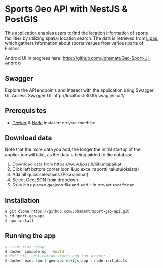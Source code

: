 

# Sports Geo API with NestJS & PostGIS
This application enables users to find the location information of sports facilities by utilizing spatial location search. The data is retrieved from [Lipas], which gathers information about sports venues from various parts of Finland.

Android UI in progress here:
https://github.com/Johamatt/Geo-Sport-UI-Android

## Swagger

Explore the API endpoints and interact with the application using Swagger UI.
Access Swagger UI: http://localhost:3000/swagger-ui#/
## Prerequisites
- [Docker] & [Node] installed on your machine

## Download data

Note that the more data you add, the longer the initial startup of the application will take, as the data is being added to the database. 

1. Download data from https://www.lipas.fi/liikuntapaikat
2. Click left bottom corner icon (Luo excel raportti hakutuloksista) 
3. Add all quick selections (Pikavalinnat)
4. Select GeoJSON from dropdown
5. Save it as places.geojson file and add it in project root folder


## Installation

```bash
$ git clone https://github.com/Johamatt/sport-geo-api.git
$ cd sport-geo-api
$ npm install
```

## Running the app

```bash
# First time setup:
$ docker compose up --build
# Wait till application starts and run script:
$ docker exec sport-geo-api-nestjs-app-1 node init_db.ts 

```

   [Docker]: <https://docs.docker.com/get-docker/>
   [Node]: <https://nodejs.org/en/download>
   [Lipas]: <https://www.lipas.fi/etusivu>
